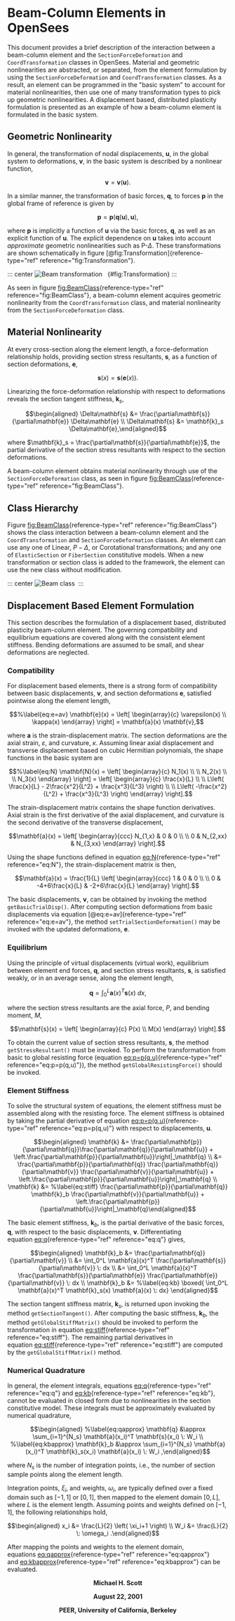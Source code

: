 
# Beam-Column Elements in OpenSees

This document provides a brief description of the interaction between a
beam-column element and the `SectionForceDeformation` and
`CoordTransformation` classes in OpenSees. Material and geometric
nonlinearities are abstracted, or separated, from the element
formulation by using the `SectionForceDeformation` and `CoordTransformation`
classes. As a result, an element can be programmed in the "basic system"
to account for material nonlinearities, then use one of many
transformation types to pick up geometric nonlinearities. A displacement
based, distributed plasticity formulation is presented as an example of
how a beam-column element is formulated in the basic system.

## Geometric Nonlinearity

In general, the transformation of nodal displacements, $\mathbf{u}$, in the
global system to deformations, $\mathbf{v}$, in the basic system is described
by a nonlinear function,

$$%\label{eq:v=v(u)}
\mathbf{v} = \mathbf{v}(\mathbf{u}).$$

In a similar manner, the transformation of basic forces, $\mathbf{q}$, to
forces $\mathbf{p}$ in the global frame of reference is given by

$$%\label{eq:p=p(q,u)}
\mathbf{p} = \mathbf{p}(\mathbf{q}(\mathbf{u}), \mathbf{u}),$$

where $\mathbf{p}$ is implicitly a function of $\mathbf{u}$ via the basic forces,
$\mathbf{q}$, as well as an explicit function of $\mathbf{u}$. The explicit dependence
on $\mathbf{u}$ takes into account *approximate* geometric nonlinearities such
as P-$\Delta$. These transformations are shown schematically in
figure [@fig:Transformation]{reference-type="ref" reference="fig:Transformation"}.

::: center
![Beam transformation](BeamTransf.svg)  
{#fig:Transformation}
:::

As seen in figure [fig:BeamClass](#fig:BeamClass){reference-type="ref"
reference="fig:BeamClass"}, a beam-column element acquires geometric
nonlinearity from the `CoordTransformation` class, and material
nonlinearity from the `SectionForceDeformation` class.

## Material Nonlinearity

At every cross-section along the element length, a force-deformation
relationship holds, providing section stress resultants, $\mathbf{s}$, as a
function of section deformations, $\mathbf{e}$,

$$%\label{eq:s=s(e)}
\mathbf{s}(x) = \mathbf{s}(\mathbf{e}(x)).$$

Linearizing the force-deformation relationship with respect to
deformations reveals the section tangent stiffness, $\mathbf{k}_s$,

$$\begin{aligned}
\Delta\mathbf{s} &= \frac{\partial\mathbf{s}}{\partial\mathbf{e}} \Delta\mathbf{e} \\
\Delta\mathbf{s} &= \mathbf{k}_s \Delta\mathbf{e},\end{aligned}$$

where $\mathbf{k}_s = \frac{\partial\mathbf{s}}{\partial\mathbf{e}}$, the partial
derivative of the section stress resultants with respect to the section
deformations.

A beam-column element obtains material nonlinearity through use of the
`SectionForceDeformation` class, as seen in
figure [fig:BeamClass](#fig:BeamClass){reference-type="ref"
reference="fig:BeamClass"}.

## Class Hierarchy

Figure [fig:BeamClass](#fig:BeamClass){reference-type="ref"
reference="fig:BeamClass"} shows the class interaction between a
beam-column element and the `CoordTransformation` and
`SectionForceDeformation` classes. An element can use any one of Linear,
$P-\Delta$, or Corotational transformations; and any one of `ElasticSection`
or `FiberSection` constitutive models. When a new transformation or
section class is added to the framework, the element can use the new
class without modification.

::: center
![Beam class](BeamClass.svg) 
:::

## Displacement Based Element Formulation

This section describes the formulation of a displacement based,
distributed plasticity beam-column element. The governing compatibility
and equilibrium equations are covered along with the consistent element
stiffness. Bending deformations are assumed to be small, and shear
deformations are neglected.

### Compatibility

For displacement based elements, there is a strong form of compatibility
between basic displacements, $\mathbf{v}$, and section deformations $\mathbf{e}$,
satisfied pointwise along the element length,

$$%\label{eq:e=av}
\mathbf{e}(x) =
\left[ \begin{array}{c} \varepsilon(x) \\ \kappa(x) \end{array} \right] =
\mathbf{a}(x) \mathbf{v},$$

where $\mathbf{a}$ is the strain-displacement matrix. The section deformations
are the axial strain, $\varepsilon$, and curvature, $\kappa$. Assuming
linear axial displacement and transverse displacement based on cubic
Hermitian polynomials, the shape functions in the basic system are

$$%\label{eq:N}
\mathbf{N}(x) =
\left[ \begin{array}{c} N_1(x) \\ \\ N_2(x) \\ \\ N_3(x) \end{array} \right] =
\left[ \begin{array}{c} \frac{x}{L} \\ \\
L\left( \frac{x}{L} - 2\frac{x^2}{L^2} + \frac{x^3}{L^3} \right) \\ \\
L\left( -\frac{x^2}{L^2} + \frac{x^3}{L^3} \right)
\end{array}
\right].$$

The strain-displacement matrix contains the shape function derivatives.
Axial strain is the first derivative of the axial displacement, and
curvature is the second derivative of the transverse displacement,

$$\mathbf{a}(x) = \left[ \begin{array}{ccc}
N_{1,x} & 0 & 0 \\ \\
0 & N_{2,xx} & N_{3,xx}
\end{array}
\right].$$

Using the shape functions defined in
equation [eq:N](#eq:N){reference-type="ref" reference="eq:N"}, the
strain-displacement matrix is then,

$$\mathbf{a}(x) = \frac{1}{L} \left[ \begin{array}{ccc}
1 & 0 & 0 \\ \\
0 & -4+6\frac{x}{L} & -2+6\frac{x}{L}
\end{array}
\right].$$

The basic displacements, $\mathbf{v}$, can be obtained by invoking the method
`getBasicTrialDisp()`. After computing section deformations from basic
displacements via equation [@eq:e=av]{reference-type="ref"
reference="eq:e=av"}, the method `setTrialSectionDeformation()` may be
invoked with the updated deformations, $\mathbf{e}$.

### Equilibrium

Using the principle of virtual displacements (virtual work), equilibrium
between element end forces, $\mathbf{q}$, and section stress resultants, $\mathbf{s}$,
is satisfied weakly, or in an average sense, along the element length,

$$%\label{eq:q}
\mathbf{q} = \int_0^L \mathbf{a}(x)^T \mathbf{s}(x) \: dx,$$

where the section stress resultants are the axial force, $P$, and
bending moment, $M$,

$$\mathbf{s}(x) =
\left[ \begin{array}{c} P(x) \\ M(x) \end{array} \right].$$

To obtain the current value of section stress resultants, $\mathbf{s}$, the
method `getStressResultant()` must be invoked. To perform the
transformation from basic to global resisting force
(equation [eq:p=p(q,u)](#eq:p=p(q,u)){reference-type="ref"
reference="eq:p=p(q,u)"}), the method `getGlobalResistingForce()` should
be invoked.

### Element Stiffness

To solve the structural system of equations, the element stiffness must
be assembled along with the resisting force. The element stiffness is
obtained by taking the partial derivative of
equation [eq:p=p(q,u)](#eq:p=p(q,u)){reference-type="ref"
reference="eq:p=p(q,u)"} with respect to displacements, $\mathbf{u}$.

$$\begin{aligned}
\mathbf{k} &= \frac{\partial\mathbf{p}}{\partial\mathbf{q}}\frac{\partial\mathbf{q}}{\partial\mathbf{u}} + \left.\frac{\partial\mathbf{p}}{\partial\mathbf{u}}\right|_\mathbf{q} \\
&= \frac{\partial\mathbf{p}}{\partial\mathbf{q}} \frac{\partial\mathbf{q}}{\partial\mathbf{v}} \frac{\partial\mathbf{v}}{\partial\mathbf{u}} +
\left.\frac{\partial\mathbf{p}}{\partial\mathbf{u}}\right|_\mathbf{q} \\
\mathbf{k} &= %\label{eq:stiff} 
\frac{\partial\mathbf{p}}{\partial\mathbf{q}} \mathbf{k}_b \frac{\partial\mathbf{v}}{\partial\mathbf{u}} +
\left.\frac{\partial\mathbf{p}}{\partial\mathbf{u}}\right|_\mathbf{q}\end{aligned}$$

The basic element stiffness, $\mathbf{k}_b$, is the partial derivative of
the basic forces, $\mathbf{q}$, with respect to the basic displacements,
$\mathbf{v}$. Differentiating
equation [eq:q](#eq:q){reference-type="ref" reference="eq:q"} gives,

$$\begin{aligned}
\mathbf{k}_b &= \frac{\partial\mathbf{q}}{\partial\mathbf{v}} \\
&= \int_0^L \mathbf{a}(x)^T \frac{\partial\mathbf{s}}{\partial\mathbf{v}} \: dx \\
&= \int_0^L \mathbf{a}(x)^T \frac{\partial\mathbf{s}}{\partial\mathbf{e}} \frac{\partial\mathbf{e}}{\partial\mathbf{v}} \: dx \\
\mathbf{k}_b &= %\label{eq:kb}
\boxed{
\int_0^L \mathbf{a}(x)^T \mathbf{k}_s(x) \mathbf{a}(x) \: dx}
\end{aligned}$$

The section tangent stiffness matrix, $\mathbf{k}_s$, is returned upon
invoking the method `getSectionTangent()`. After computing the basic
stiffness, $\mathbf{k}_b$, the method `getGlobalStiffMatrix()` should be
invoked to perform the transformation in
equation [eq:stiff](#eq:stiff){reference-type="ref"
reference="eq:stiff"}. The remaining partial derivatives in
equation [eq:stiff](#eq:stiff){reference-type="ref"
reference="eq:stiff"} are computed by the `getGlobalStiffMatrix()`
method.

### Numerical Quadrature

In general, the element integrals,
equations [eq:q](#eq:q){reference-type="ref" reference="eq:q"}
and [eq:kb](#eq:kb){reference-type="ref" reference="eq:kb"}, cannot
be evaluated in closed form due to nonlinearities in the section
constitutive model. These integrals must be approximately evaluated by
numerical quadrature,

$$\begin{aligned}
%\label{eq:qapprox}
\mathbf{q} &\approx
\sum_{i=1}^{N_s} \mathbf{a}(x_i)^T \mathbf{s}(x_i) \: W_i \\
%\label{eq:kbapprox}
\mathbf{k}_b &\approx
\sum_{i=1}^{N_s} \mathbf{a}(x_i)^T \mathbf{k}_s(x_i) \mathbf{a}(x_i) \: W_i ,\end{aligned}$$

where $N_s$ is the number of integration points, i.e., the number of
section sample points along the element length.

Integration points, $\xi_i$, and weights, $\omega_i$, are typically
defined over a fixed domain such as $\left[-1,1\right]$ or
$\left[0,1\right]$, then mapped to the element domain
$\left[0,L\right]$, where $L$ is the element length. Assuming points and
weights defined on $\left[-1,1\right]$, the following relationships
hold,

$$\begin{aligned}
x_i &= \frac{L}{2} \left( \xi_i+1 \right) \\
W_i &= \frac{L}{2} \: \omega_i .\end{aligned}$$

After mapping the points and weights to the element domain,
equations [eq:qapprox](#eq:qapprox){reference-type="ref" reference="eq:qapprox"}
and [eq:kbapprox](#eq:kbapprox){reference-type="ref" reference="eq:kbapprox"} can be evaluated.

<center><strong>
Michael H. Scott

August 22, 2001

PEER, University of California, Berkeley
</strong></center>
